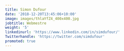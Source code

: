 ```yaml
---
title: Simon Dufour
date: '2018-12-20T13:45:06+10:00'
image: images/thlaYfZ4_400x400.jpg
jobtitle: Webmestre
weight: '5'
linkedinurl: 'https://www.linkedin.com/in/simdufour/'
Twitterhandle: 'https://twitter.com/simdufour'
promoted: true
---
```

